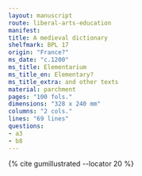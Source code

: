 ```yaml
---
layout: manuscript
route: liberal-arts-education
manifest: 
title: A medieval dictionary
shelfmark: BPL 17
origin: "France?"
ms_date: "c.1200"
ms_title: Elementarium
ms_title_en: Elementary?
ms_title_extra: and other texts
material: parchment
pages: "100 fols."
dimensions: "328 x 240 mm"
columns: "2 cols."
lines: "69 lines"
questions:
- a3
- b8
---
```


{% cite gumillustrated --locator 20 %}